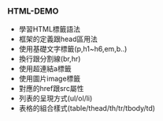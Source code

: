 ### HTML-DEMO
- 學習HTML標籤語法
- 框架的定義跟head區用法
- 使用基礎文字標籤(p,h1~h6,em,b..)
- 換行跟分割線(br,hr)
- 使用超連結a標籤
- 使用圖片image標籤
- 對應的href跟src屬性
- 列表的呈現方式(ul/ol/li)
- 表格的組合樣式(table/thead/th/tr/tbody/td)
